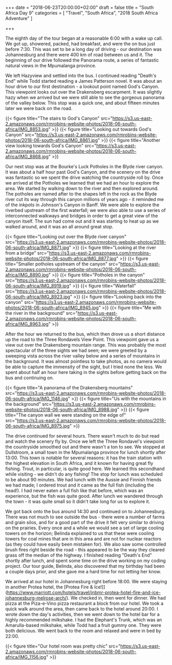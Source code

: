 +++
date = "2018-06-23T20:00:00+02:00"
draft = false
title = "South Africa Day 9"
categories = [ "Travel", "South Africa", "2018 South Africa Adventure" ]

+++

The eighth day of the tour began at a reasonable 6:00 with a wake up call. We got up, showered, packed, had breakfast, and were the on bus just before 7:30. This was set to be a long day of driving - our destination was Johannesburg and there were 400 km of road between us and it. The beginning of our drive followed the Panorama route, a series of fantastic natural views in the Mpumalanga province.

We left Hazyview and settled into the bus. I continued reading "Death's End" while Todd started reading a James Patterson novel. It was about an hour drive to our first destination - a lookout point named God's Canyon. This viewpoint looks out over the Drakensberg escarpment. It was slightly hazy when we arrived but we were still able to see the gorgeous panorama of the valley below. This stop was a quick one, and about fifteen minutes later we were back on the road.

{{< figure title="The stairs to God's Canyon" src="https://s3.us-east-2.amazonaws.com/rmrobins-website-photos/2018-06-south-africa/IMG_8853.jpg" >}}
{{< figure title="Looking out towards God's Canyon" src="https://s3.us-east-2.amazonaws.com/rmrobins-website-photos/2018-06-south-africa/IMG_8861.jpg" >}}
{{< figure title="Another view looking towards God's Canyon" src="https://s3.us-east-2.amazonaws.com/rmrobins-website-photos/2018-06-south-africa/IMG_8868.jpg" >}}

Our next stop was at the Bourke's Luck Potholes in the Blyde river canyon. It was about a half hour past God's Canyon, and the scenery on the drive was fantastic so we spent the drive watching the countryside roll by. Once we arrived at the Potholes we learned that we had an hour to explore the area. We started by walking down to the river and then explored around. The potholes are named after to the shapes left in the rock as the Blyde river cut its way through this canyon millions of years ago - it reminded me of the inkpots in Johnson's Canyon in Banff. We were able to explore the riverbed upstream of the first waterfall; we were also able to use a series of interconnected walkways and bridges in order to get a great view of the canyon itself. The sun had come out and it was starting to heat up as we walked around, and it was an all around great stop.

{{< figure title="Looking out over the Blyde river canyon" src="https://s3.us-east-2.amazonaws.com/rmrobins-website-photos/2018-06-south-africa/IMG_8871.jpg" >}}
{{< figure title="Looking at the river from a bridge" src="https://s3.us-east-2.amazonaws.com/rmrobins-website-photos/2018-06-south-africa/IMG_8877.jpg" >}}
{{< figure title="Smaller potholes upstream of the canyon" src="https://s3.us-east-2.amazonaws.com/rmrobins-website-photos/2018-06-south-africa/IMG_8890.jpg" >}}
{{< figure title="Potholes in the canyon" src="https://s3.us-east-2.amazonaws.com/rmrobins-website-photos/2018-06-south-africa/IMG_8919.jpg" >}}
{{< figure title="Waterfall" src="https://s3.us-east-2.amazonaws.com/rmrobins-website-photos/2018-06-south-africa/IMG_8923.jpg" >}}
{{< figure title="Looking back into the canyon" src="https://s3.us-east-2.amazonaws.com/rmrobins-website-photos/2018-06-south-africa/IMG_8945.jpg" >}}
{{< figure title="Me with the river in the background" src="https://s3.us-east-2.amazonaws.com/rmrobins-website-photos/2018-06-south-africa/IMG_8963.jpg" >}}

After the hour we returned to the bus, which then drove us a short distance up the road to the Three Rondavels View Point. This viewpoint gave us a view out over the Drakensberg mountain range. This was probably the most spectacular of the three sights we had seen; we were greeted by a sweeping vista across the river valley below and a series of mountains in the background. It was almost pointless to take photos, as no camera would be able to capture the immensity of the sight, but I tried none the less. We spent about half an hour here taking in the sights before getting back on the bus and continuing on.

{{< figure title="A panorama of the Drakensberg mountains" src="https://s3.us-east-2.amazonaws.com/rmrobins-website-photos/2018-06-south-africa/IMG_1146.jpg" >}}
{{< figure title="Us with the mountains in the background" src="https://s3.us-east-2.amazonaws.com/rmrobins-website-photos/2018-06-south-africa/IMG_8988.jpg" >}}
{{< figure title="The canyon wall we were standing on the edge of" src="https://s3.us-east-2.amazonaws.com/rmrobins-website-photos/2018-06-south-africa/IMG_8975.jpg" >}}

The drive continued for several hours. There wasn't much to do but read and watch the scenery fly by. Once we left the Three Rondavel's viewpoint the countryside smoothed out and there wasn't a ton to see. We stopped at Dullstroom, a small town in the Mpumalanga province for lunch shortly after 13:00. This town is notable for several reasons: it has the train station with the highest elevation in South Africa, and it known for having great fly fishing. Trout, in particular, is quite good here. We learned this secondhand while visiting - we didn't do any fishing! The stop for lunch was scheduled to be about 90 minutes. We had lunch with the Aussie and Finnish friends we had made; I ordered trout and it came as the full fish (including the head!). I had never eaten a full fish like that before, which was an experience, but the fish was quite good. After lunch we wandered through the town - it was quite small so it didn't take long for us to explore it.

We got back onto the bus around 14:30 and continued on to Johannesburg. There was not much to see outside the bus - there were a number of farms and grain silos, and for a good part of the drive it felt very similar to driving on the prairies. Every once and a while we would see a set of large cooling towers on the horizon; Belinda explained to us that these were cooling towers for coal mines that are in this area and are not for nuclear reactors (as they could have easily been mistaken for). We also saw some controlled brush fires right beside the road - this appeared to be the way they cleared grass off the median of the highway. I finished reading "Death's End" shortly after lunch, and spent some time on the drive working on my coding project. Our tour guide, Belinda, also discovered that my birthday had been a couple days prior, and she gave me a hard time for not letting her know.

We arrived at our hotel in Johannesburg right before 18:00. We were staying in another Protea hotel, the [Protea Fire & Ice!]](https://www.marriott.com/hotels/travel/jnbmr-protea-hotel-fire-and-ice-johannesburg-melrose-arch/). We checked in, then went for dinner. We had pizza at the Piza-e-Vino pizza restaurant a block from our hotel. We took a quick walk around the area, then came back to the hotel around 20:00. I wrote down the day's activities, then we went down to the hotel bar for a highly recommended milkshake. I had the Elephant's Trunk, which was an Amarulla-based milkshake, while Todd had a fruit gummy one. They were both delicious. We went back to the room and relaxed and were in bed by 22:00.

{{< figure title="Our hotel room was pretty chic" src="https://s3.us-east-2.amazonaws.com/rmrobins-website-photos/2018-06-south-africa/IMG_1156.jpg" >}}
